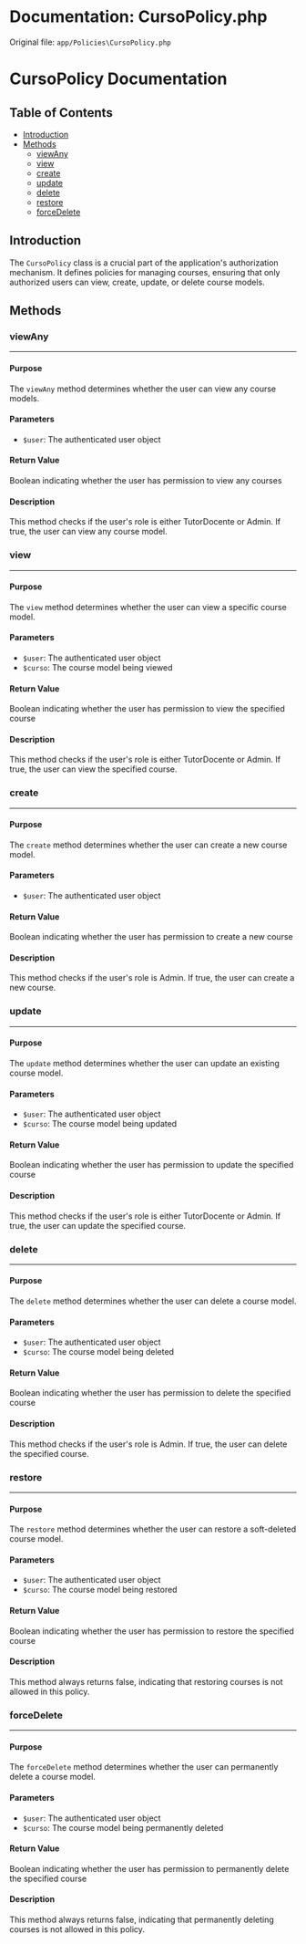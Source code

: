 # Documentation: CursoPolicy.php

Original file: `app/Policies\CursoPolicy.php`

# CursoPolicy Documentation

**Table of Contents**
-------------------

* [Introduction](#introduction)
* [Methods](#methods)
	+ [viewAny](#viewany)
	+ [view](#view)
	+ [create](#create)
	+ [update](#update)
	+ [delete](#delete)
	+ [restore](#restore)
	+ [forceDelete](#forcedelete)

**Introduction**
---------------

The `CursoPolicy` class is a crucial part of the application's authorization mechanism. It defines policies for managing courses, ensuring that only authorized users can view, create, update, or delete course models.

**Methods**
---------

### viewAny
-----------------

#### Purpose
The `viewAny` method determines whether the user can view any course models.

#### Parameters

* `$user`: The authenticated user object

#### Return Value
Boolean indicating whether the user has permission to view any courses

#### Description
This method checks if the user's role is either TutorDocente or Admin. If true, the user can view any course model.

### view
-----------------

#### Purpose
The `view` method determines whether the user can view a specific course model.

#### Parameters

* `$user`: The authenticated user object
* `$curso`: The course model being viewed

#### Return Value
Boolean indicating whether the user has permission to view the specified course

#### Description
This method checks if the user's role is either TutorDocente or Admin. If true, the user can view the specified course.

### create
-----------------

#### Purpose
The `create` method determines whether the user can create a new course model.

#### Parameters

* `$user`: The authenticated user object

#### Return Value
Boolean indicating whether the user has permission to create a new course

#### Description
This method checks if the user's role is Admin. If true, the user can create a new course.

### update
-----------------

#### Purpose
The `update` method determines whether the user can update an existing course model.

#### Parameters

* `$user`: The authenticated user object
* `$curso`: The course model being updated

#### Return Value
Boolean indicating whether the user has permission to update the specified course

#### Description
This method checks if the user's role is either TutorDocente or Admin. If true, the user can update the specified course.

### delete
-----------------

#### Purpose
The `delete` method determines whether the user can delete a course model.

#### Parameters

* `$user`: The authenticated user object
* `$curso`: The course model being deleted

#### Return Value
Boolean indicating whether the user has permission to delete the specified course

#### Description
This method checks if the user's role is Admin. If true, the user can delete the specified course.

### restore
-----------------

#### Purpose
The `restore` method determines whether the user can restore a soft-deleted course model.

#### Parameters

* `$user`: The authenticated user object
* `$curso`: The course model being restored

#### Return Value
Boolean indicating whether the user has permission to restore the specified course

#### Description
This method always returns false, indicating that restoring courses is not allowed in this policy.

### forceDelete
-----------------

#### Purpose
The `forceDelete` method determines whether the user can permanently delete a course model.

#### Parameters

* `$user`: The authenticated user object
* `$curso`: The course model being permanently deleted

#### Return Value
Boolean indicating whether the user has permission to permanently delete the specified course

#### Description
This method always returns false, indicating that permanently deleting courses is not allowed in this policy.
